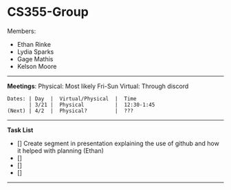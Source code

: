 # CS355-Group
Members: 
   - Ethan Rinke
   - Lydia Sparks
   - Gage Mathis
   - Kelson Moore

---

**Meetings**:
    Physical: Most likely Fri-Sun
    Virtual: Through discord

    Dates: | Day  |  Virtual/Physical  |  Time
           | 3/21 |  Physical          |  12:30-1:45
    (Next) | 4/2  |  Physical?         |  ???   

---

**Task List**

- []  Create segment in presentation explaining the use of github and how it helped with planning (Ethan)
- [] 
- [] 
- [] 

---
